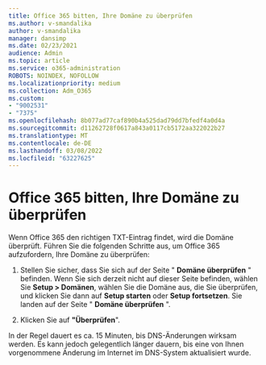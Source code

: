 ```yaml
---
title: Office 365 bitten, Ihre Domäne zu überprüfen
ms.author: v-smandalika
author: v-smandalika
manager: dansimp
ms.date: 02/23/2021
audience: Admin
ms.topic: article
ms.service: o365-administration
ROBOTS: NOINDEX, NOFOLLOW
ms.localizationpriority: medium
ms.collection: Adm_O365
ms.custom:
- "9002531"
- "7375"
ms.openlocfilehash: 8b077ad77caf890b4a525dad79dd7bfedf4a0d4a
ms.sourcegitcommit: d11262728f0617a843a0117cb5172aa322022b27
ms.translationtype: MT
ms.contentlocale: de-DE
ms.lasthandoff: 03/08/2022
ms.locfileid: "63227625"
---
```

# <a name="ask-office-365-to-verify-your-domain"></a>Office 365 bitten, Ihre Domäne zu überprüfen

Wenn Office 365 den richtigen TXT-Eintrag findet, wird die Domäne überprüft. Führen Sie die folgenden Schritte aus, um Office 365 aufzufordern, Ihre Domäne zu überprüfen:

1. Stellen Sie sicher, dass Sie sich auf der Seite " **Domäne überprüfen** " befinden. Wenn Sie sich derzeit nicht auf dieser Seite befinden, wählen Sie **Setup > Domänen**, wählen Sie die Domäne aus, die Sie überprüfen, und klicken Sie dann auf **Setup starten** oder **Setup fortsetzen**. Sie landen auf der Seite " **Domäne überprüfen** ".

2. Klicken Sie auf **"Überprüfen**".

In der Regel dauert es ca. 15 Minuten, bis DNS-Änderungen wirksam werden. Es kann jedoch gelegentlich länger dauern, bis eine von Ihnen vorgenommene Änderung im Internet im DNS-System aktualisiert wurde.

